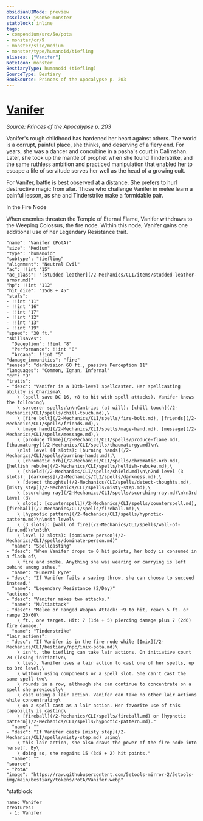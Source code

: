 ```yaml
---
obsidianUIMode: preview
cssclass: json5e-monster
statblock: inline
tags:
- compendium/src/5e/pota
- monster/cr/9
- monster/size/medium
- monster/type/humanoid/tiefling
aliases: ["Vanifer"]
NoteIcon: monster
BestiaryType: humanoid (tiefling)
SourceType: Bestiary
BookSource: Princes of the Apocalypse p. 203
---
```

# [Vanifer](2-Mechanics/CLI/bestiary/npc/vanifer-pota.md)
*Source: Princes of the Apocalypse p. 203*  

Vanifer's rough childhood has hardened her heart against others. The world is a corrupt, painful place, she thinks, and deserving of a fiery end. For years, she was a dancer and concubine in a pasha's court in Calimshan. Later, she took up the mantle of prophet when she found Tinderstrike, and the same ruthless ambition and practiced manipulation that enabled her to escape a life of servitude serves her well as the head of a growing cult.

For Vanifer, battle is best observed at a distance. She prefers to hurl destructive magic from afar. Those who challenge Vanifer in melee learn a painful lesson, as she and Tinderstrike make a formidable pair.

In the Fire Node

When enemies threaten the Temple of Eternal Flame, Vanifer withdraws to the Weeping Colossus, the fire node. Within this node, Vanifer gains one additional use of her Legendary Resistance trait.

```statblock
"name": "Vanifer (PotA)"
"size": "Medium"
"type": "humanoid"
"subtype": "tiefling"
"alignment": "Neutral Evil"
"ac": !!int "15"
"ac_class": "[studded leather](/2-Mechanics/CLI/items/studded-leather-armor.md)"
"hp": !!int "112"
"hit_dice": "15d8 + 45"
"stats":
- !!int "11"
- !!int "16"
- !!int "17"
- !!int "12"
- !!int "13"
- !!int "19"
"speed": "30 ft."
"skillsaves":
  "Deception": !!int "8"
  "Performance": !!int "8"
  "Arcana": !!int "5"
"damage_immunities": "fire"
"senses": "darkvision 60 ft., passive Perception 11"
"languages": "Common, Ignan, Infernal"
"cr": "9"
"traits":
- "desc": "Vanifer is a 10th-level spellcaster. Her spellcasting ability is Charisma\
    \ (spell save DC 16, +8 to hit with spell attacks). Vanifer knows the following\
    \ sorcerer spells:\n\nCantrips (at will): [chill touch](/2-Mechanics/CLI/spells/chill-touch.md),\
    \ [fire bolt](/2-Mechanics/CLI/spells/fire-bolt.md), [friends](/2-Mechanics/CLI/spells/friends.md),\
    \ [mage hand](/2-Mechanics/CLI/spells/mage-hand.md), [message](/2-Mechanics/CLI/spells/message.md),\
    \ [produce flame](/2-Mechanics/CLI/spells/produce-flame.md), [thaumaturgy](/2-Mechanics/CLI/spells/thaumaturgy.md)\n\
    \n1st level (4 slots): [burning hands](/2-Mechanics/CLI/spells/burning-hands.md),\
    \ [chromatic orb](/2-Mechanics/CLI/spells/chromatic-orb.md), [hellish rebuke](/2-Mechanics/CLI/spells/hellish-rebuke.md),\
    \ [shield](/2-Mechanics/CLI/spells/shield.md)\n\n2nd level (3 slots): [darkness](/2-Mechanics/CLI/spells/darkness.md),\
    \ [detect thoughts](/2-Mechanics/CLI/spells/detect-thoughts.md), [misty step](/2-Mechanics/CLI/spells/misty-step.md),\
    \ [scorching ray](/2-Mechanics/CLI/spells/scorching-ray.md)\n\n3rd level (3\
    \ slots): [counterspell](/2-Mechanics/CLI/spells/counterspell.md), [fireball](/2-Mechanics/CLI/spells/fireball.md),\
    \ [hypnotic pattern](/2-Mechanics/CLI/spells/hypnotic-pattern.md)\n\n4th level\
    \ (3 slots): [wall of fire](/2-Mechanics/CLI/spells/wall-of-fire.md)\n\n5th\
    \ level (2 slots): [dominate person](/2-Mechanics/CLI/spells/dominate-person.md)"
  "name": "Spellcasting"
- "desc": "When Vanifer drops to 0 hit points, her body is consumed in a flash of\
    \ fire and smoke. Anything she was wearing or carrying is left behind among ashes."
  "name": "Funeral Pyre"
- "desc": "If Vanifer fails a saving throw, she can choose to succeed instead."
  "name": "Legendary Resistance (2/Day)"
"actions":
- "desc": "Vanifer makes two attacks."
  "name": "Multiattack"
- "desc": "Melee or Ranged Weapon Attack: +9 to hit, reach 5 ft. or range 20/60\
    \ ft., one target. Hit: 7 (1d4 + 5) piercing damage plus 7 (2d6) fire damage."
  "name": "Tinderstrike"
"lair_actions":
- "desc": "If Vanifer is in the fire node while [Imix](/2-Mechanics/CLI/bestiary/npc/imix-pota.md)\
    \ isn't, the tiefling can take lair actions. On initiative count 20 (losing initiative\
    \ ties), Vanifer uses a lair action to cast one of her spells, up to 3rd level,\
    \ without using components or a spell slot. She can't cast the same spell two\
    \ rounds in a row, although she can continue to concentrate on a spell she previously\
    \ cast using a lair action. Vanifer can take no other lair actions while concentrating\
    \ on a spell cast as a lair action. Her favorite use of this capability is casting\
    \ [fireball](/2-Mechanics/CLI/spells/fireball.md) or [hypnotic pattern](/2-Mechanics/CLI/spells/hypnotic-pattern.md)."
  "name": ""
- "desc": "If Vanifer casts [misty step](/2-Mechanics/CLI/spells/misty-step.md) using\
    \ this lair action, she also draws the power of the fire node into herself. By\
    \ doing so, she regains 15 (3d8 + 2) hit points."
  "name": ""
"source":
- "PotA"
"image": "https://raw.githubusercontent.com/5etools-mirror-2/5etools-img/main/bestiary/tokens/PotA/Vanifer.webp"
```
^statblock

```encounter-table
name: Vanifer
creatures:
 - 1: Vanifer
```